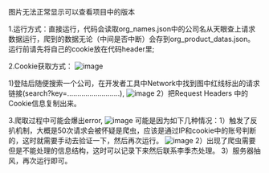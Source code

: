 图片无法正常显示可以查看项目中的版本

1.运行方式：直接运行，代码会读取org_names.json中的公司名从天眼查上请求数据运行，爬到的数据无论（中间是否中断）会存到org_product_datas.json。运行前请先将自己的cookie放在代码header里;

2.Cookie获取方式：
![image](https://github.com/isuco/ImageRository/tree/master/images/cb1.jpg)
 
1)登陆后随便搜索一个公司，在开发者工具中Network中找到图中红线标出的请求链接(search?key=……………………..),
 ![image](https://github.com/isuco/ImageRository/tree/master/images/cb2.png)
2）把Request Headers 中的Cookie信息复制出来。

3.爬取过程中可能会爆出error, 
 ![image](https://github.com/isuco/ImageRository/tree/master/images/cb3.png)
可能是因为如下几种情况：1）触发了反扒机制，大概是50次请求会被怀疑是爬虫，应该是通过IP和cookie中的账号判断的，这时就需要手动去验证一下，然后再次运行。
 ![image](https://github.com/isuco/ImageRository/tree/master/images/cb4.png)
2）出现了爬虫需要但是不能处理的信息结构，这时可以记录下来然后联系李季杰处理。
3）服务器抽风，再次运行即可。


